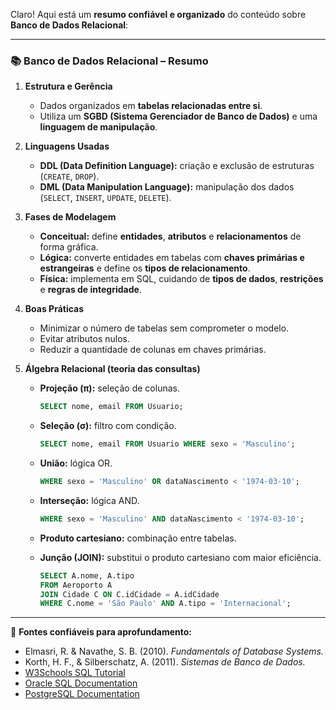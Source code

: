 Claro! Aqui está um **resumo confiável e organizado** do conteúdo sobre **Banco de Dados Relacional**:

---

### 📚 **Banco de Dados Relacional – Resumo**

1. **Estrutura e Gerência**

   * Dados organizados em **tabelas relacionadas entre si**.
   * Utiliza um **SGBD (Sistema Gerenciador de Banco de Dados)** e uma **linguagem de manipulação**.

2. **Linguagens Usadas**

   * **DDL (Data Definition Language):** criação e exclusão de estruturas (`CREATE`, `DROP`).
   * **DML (Data Manipulation Language):** manipulação dos dados (`SELECT`, `INSERT`, `UPDATE`, `DELETE`).

3. **Fases de Modelagem**

   * **Conceitual:** define **entidades**, **atributos** e **relacionamentos** de forma gráfica.
   * **Lógica:** converte entidades em tabelas com **chaves primárias e estrangeiras** e define os **tipos de relacionamento**.
   * **Física:** implementa em SQL, cuidando de **tipos de dados**, **restrições** e **regras de integridade**.

4. **Boas Práticas**

   * Minimizar o número de tabelas sem comprometer o modelo.
   * Evitar atributos nulos.
   * Reduzir a quantidade de colunas em chaves primárias.

5. **Álgebra Relacional (teoria das consultas)**

   * **Projeção (π):** seleção de colunas.

     ```sql
     SELECT nome, email FROM Usuario;
     ```
   * **Seleção (σ):** filtro com condição.

     ```sql
     SELECT nome, email FROM Usuario WHERE sexo = 'Masculino';
     ```
   * **União:** lógica OR.

     ```sql
     WHERE sexo = 'Masculino' OR dataNascimento < '1974-03-10';
     ```
   * **Interseção:** lógica AND.

     ```sql
     WHERE sexo = 'Masculino' AND dataNascimento < '1974-03-10';
     ```
   * **Produto cartesiano:** combinação entre tabelas.
   * **Junção (JOIN):** substitui o produto cartesiano com maior eficiência.

     ```sql
     SELECT A.nome, A.tipo
     FROM Aeroporto A
     JOIN Cidade C ON C.idCidade = A.idCidade
     WHERE C.nome = 'São Paulo' AND A.tipo = 'Internacional';
     ```

---

📌 **Fontes confiáveis para aprofundamento:**

* Elmasri, R. & Navathe, S. B. (2010). *Fundamentals of Database Systems.*
* Korth, H. F., & Silberschatz, A. (2011). *Sistemas de Banco de Dados.*
* [W3Schools SQL Tutorial](https://www.w3schools.com/sql/)
* [Oracle SQL Documentation](https://docs.oracle.com/en/database/)
* [PostgreSQL Documentation](https://www.postgresql.org/docs/)



